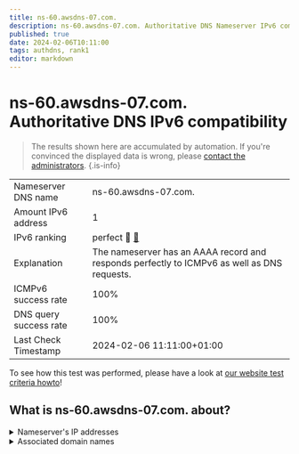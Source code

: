```yaml
---
title: ns-60.awsdns-07.com.
description: ns-60.awsdns-07.com. Authoritative DNS Nameserver IPv6 compatibility
published: true
date: 2024-02-06T10:11:00
tags: authdns, rank1
editor: markdown
---
```


# ns-60.awsdns-07.com. Authoritative DNS IPv6 compatibility

> The results shown here are accumulated by automation. If you're convinced the displayed data is wrong, please [contact the administrators](/howto/chat). 
{.is-info}




|   |   |
| - | - |
| Nameserver DNS name | ns-60.awsdns-07.com.
| Amount IPv6 address | 1
| IPv6 ranking | perfect :1st_place_medal: [🔗](/howto/ranking) |
| Explanation | The nameserver has an AAAA record and responds perfectly to ICMPv6 as well as DNS requests. |
| ICMPv6 success rate | 100%|
| DNS query success rate | 100% |
| Last Check Timestamp | 2024-02-06 11:11:00+01:00 |

To see how this test was performed, please have a look at [our website test criteria howto](/howto/testcriteria/authdns)!


## What is ns-60.awsdns-07.com. about?




<details>
<summary>Nameserver's IP addresses</summary>

2600:9000:5300:3c00::1

</details>



<details>
<summary>Associated domain names</summary>

babbel.com

</details>
